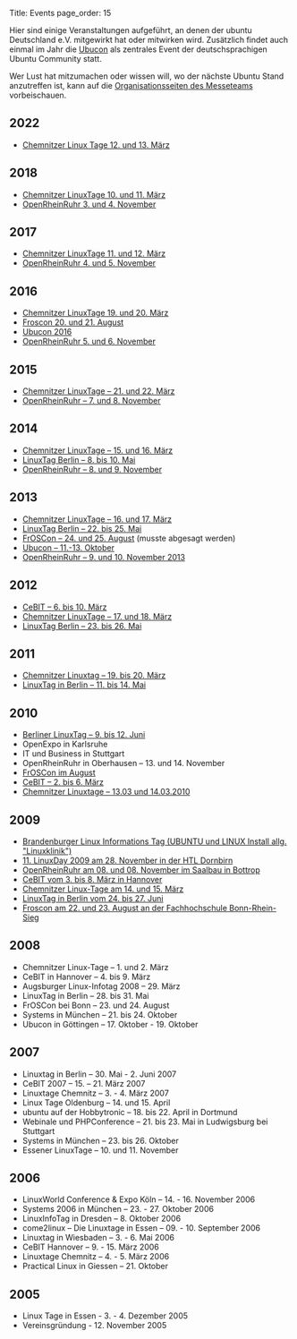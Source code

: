 Title: Events
page_order: 15

Hier sind einige Veranstaltungen aufgeführt, an denen der ubuntu
Deutschland e.V. mitgewirkt hat oder mitwirken wird. Zusätzlich findet
auch einmal im Jahr die [Ubucon](http://www.ubucon.de/) als zentrales
Event der deutschsprachigen Ubuntu Community statt.

Wer Lust hat mitzumachen oder wissen will, wo der nächste Ubuntu Stand
anzutreffen ist, kann auf die [Organisationsseiten des
Messeteams](https://wiki.ubuntuusers.de/LocoTeam/Messen) vorbeischauen.

## 2022

 * [Chemnitzer Linux Tage 12. und 13. März](https://wiki.ubuntuusers.de/LocoTeam/Messen/2022/clt/)
 

## 2018

 * [Chemnitzer LinuxTage 10. und 11. März](https://wiki.ubuntuusers.de/LocoTeam/Messen/2018/clt/)
 * [OpenRheinRuhr 3. und 4. November](https://wiki.ubuntuusers.de/LocoTeam/Messen/2018/ORR/)

## 2017

 * [Chemnitzer LinuxTage 11. und 12. März](https://wiki.ubuntuusers.de/LocoTeam/Messen/2017/clt/)
 * [OpenRheinRuhr 4. und 5. November](https://wiki.ubuntuusers.de/LocoTeam/Messen/2017/ORR/)

## 2016

 * [Chemnitzer LinuxTage 19. und 20. März](https://wiki.ubuntuusers.de/LocoTeam/Messen/2016/clt/)
 * [Froscon 20. und 21. August](http://wiki.ubuntuusers.de/LocoTeam/Messen/2016/Froscon)
 * [Ubucon 2016](http://wiki.ubucon.de/doku.php/ubucon:2016)
 * [OpenRheinRuhr 5. und 6. November](https://wiki.ubuntuusers.de/LocoTeam/Messen/2016/ORR/)

## 2015

 * [Chemnitzer LinuxTage – 21. und 22. März](https://wiki.ubuntuusers.de/LocoTeam/Messen/2015/clt)
 * [OpenRheinRuhr – 7. und 8. November](https://wiki.ubuntuusers.de/LocoTeam/Messen/2015/ORR)

## 2014

 * [Chemnitzer LinuxTage – 15. und 16. März](http://wiki.ubuntuusers.de/LocoTeam/Messen/2014/clt)
 * [LinuxTag Berlin – 8. bis 10. Mai](http://wiki.ubuntuusers.de/LocoTeam/Messen/2014/blt)
 * [OpenRheinRuhr – 8. und 9. November](http://wiki.ubuntuusers.de/LocoTeam/Messen/2014/ORR)

## 2013

 * [Chemnitzer LinuxTage – 16. und 17. März](http://wiki.ubuntuusers.de/LocoTeam/Messen/2013/clt)
 * [LinuxTag Berlin – 22. bis 25. Mai](http://wiki.ubuntuusers.de/LocoTeam/Messen/2013/blt)
 * [FrOSCon – 24. und 25. August](http://wiki.ubuntuusers.de/LocoTeam/Messen/2013/FrOSCon) (musste abgesagt werden)
 * [Ubucon – 11.-13. Oktober](http://wiki.ubuntuusers.de/LocoTeam/Ubucon/2013)
 * [OpenRheinRuhr – 9. und 10. November 2013](http://wiki.ubuntuusers.de/LocoTeam/Messen/2013/ORR)

## 2012

 * [CeBIT – 6. bis 10. März](http://wiki.ubuntuusers.de/LocoTeam/Messen/2012/cebit)
 * [Chemnitzer LinuxTage – 17. und 18. März](http://wiki.ubuntuusers.de/LocoTeam/Messen/2012/clt)
 * [LinuxTag Berlin – 23. bis 26. Mai](http://wiki.ubuntuusers.de/LocoTeam/Messen/2012/blt)

## 2011

 * [Chemnitzer Linuxtag – 19. bis 20. März](http://wiki.ubuntuusers.de/LocoTeam/Messen/2011/clt)
 * [LinuxTag in Berlin – 11. bis 14. Mai](http://wiki.ubuntuusers.de/LocoTeam/Messen/2011/blt)

## 2010

 * [Berliner LinuxTag – 9. bis 12. Juni](http://wiki.ubuntuusers.de/LocoTeam/Messen/2010/blt)
 * OpenExpo in Karlsruhe
 * IT und Business in Stuttgart
 * OpenRheinRuhr in Oberhausen – 13. und 14. November
 * [FrOSCon im August](http://wiki.ubuntuusers.de/LocoTeam/Messen/2010/FrOSCon)
 * [CeBIT – 2. bis 6. März](http://wiki.ubuntuusers.de/LocoTeam/Messen/2010/cebit)
 * [Chemnitzer Linuxtage – 13.03 und 14.03.2010](http://wiki.ubuntuusers.de/LocoTeam/Messen/2010/Chemnitzer_Linuxtage_2010)

## 2009

 * [Brandenburger Linux Informations Tag (UBUNTU und LINUX Install allg. "Linuxklinik")](http://wiki.ubuntuusers.de/LocoTeam/Messen/2009/blit.org)
 * [11. LinuxDay 2009 am 28. November in der HTL Dornbirn](http://wiki.ubuntuusers.de/LocoTeam/Messen/2009/linuxdayDornbirn)
 * [OpenRheinRuhr am 08. und 08. November im Saalbau in Bottrop](http://wiki.ubuntuusers.de/LocoTeam/Messen/2009/orr)
 * [CeBIT vom 3. bis 8. März in Hannover](http://wiki.ubuntuusers.de/LocoTeam/Messen/2009/cebit)
 * [Chemnitzer Linux-Tage am 14. und 15. März](http://wiki.ubuntuusers.de/LocoTeam/Messen/2009/clt)
 * [LinuxTag in Berlin vom 24. bis 27. Juni](http://wiki.ubuntuusers.de/LocoTeam/Messen/2009/LTB)
 * [Froscon am 22. und 23. August an der Fachhochschule Bonn-Rhein-Sieg](http://wiki.ubuntuusers.de/LocoTeam/Messen/2009/froscon)

## 2008

 * Chemnitzer Linux-Tage – 1. und 2. März
 * CeBIT in Hannover – 4. bis 9. März
 * Augsburger Linux-Infotag 2008 – 29. März
 * LinuxTag in Berlin – 28. bis 31. Mai
 * FrOSCon bei Bonn – 23. und 24. August
 * Systems in München – 21. bis 24. Oktober
 * Ubucon in Göttingen – 17. Oktober - 19. Oktober

## 2007

 * Linuxtag in Berlin – 30. Mai - 2. Juni 2007
 * CeBIT 2007 – 15. – 21. März 2007
 * Linuxtage Chemnitz – 3. - 4. März 2007
 * Linux Tage Oldenburg – 14. und 15. April
 * ubuntu auf der Hobbytronic – 18. bis 22. April in Dortmund
 * Webinale und PHPConference – 21. bis 23. Mai in Ludwigsburg bei Stuttgart
 * Systems in München – 23. bis 26. Oktober
 * Essener LinuxTage – 10. und 11. November

## 2006

 * LinuxWorld Conference & Expo Köln – 14. - 16. November 2006
 * Systems 2006 in München – 23. - 27. Oktober 2006
 * LinuxInfoTag in Dresden – 8. Oktober 2006
 * come2linux – Die Linuxtage in Essen – 09. - 10. September 2006
 * Linuxtag in Wiesbaden – 3. - 6. Mai 2006
 * CeBIT Hannover – 9. - 15. März 2006
 * Linuxtage Chemnitz – 4. - 5. März 2006
 * Practical Linux in Giessen – 21. Oktober

## 2005

 * Linux Tage in Essen - 3. - 4. Dezember 2005
 * Vereinsgründung - 12. November 2005

